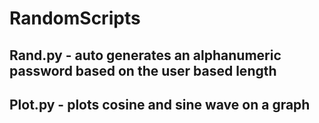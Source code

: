 # RandomScripts

## Rand.py - auto generates an alphanumeric password based on the user based length
## Plot.py - plots cosine and sine wave on a graph
